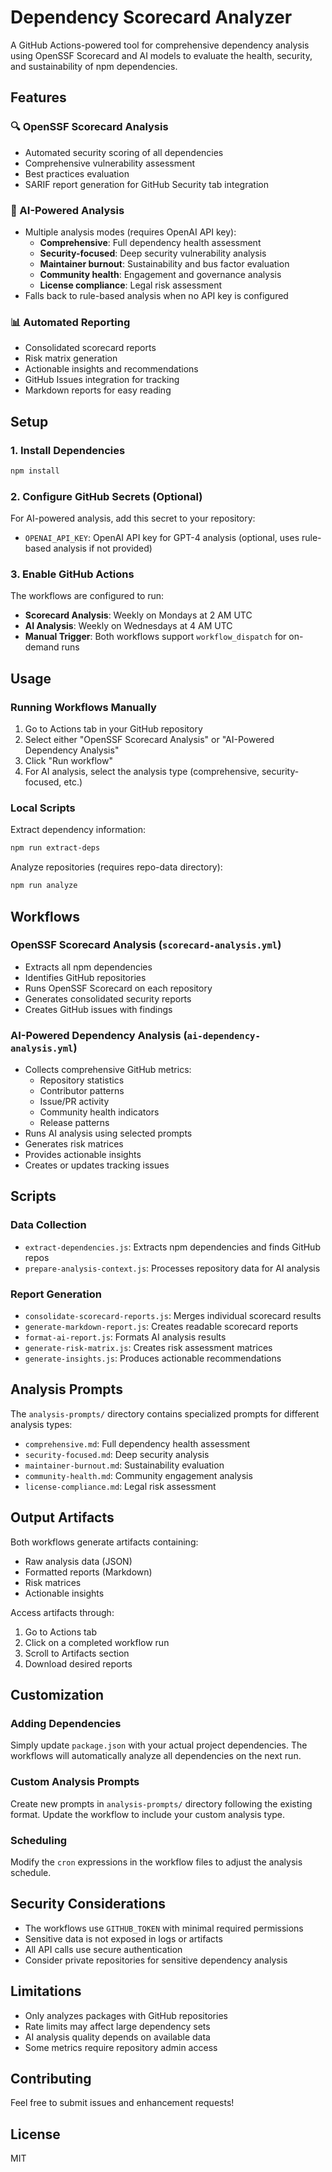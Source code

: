 # Dependency Scorecard Analyzer

A GitHub Actions-powered tool for comprehensive dependency analysis using OpenSSF Scorecard and AI models to evaluate the health, security, and sustainability of npm dependencies.

## Features

### 🔍 OpenSSF Scorecard Analysis
- Automated security scoring of all dependencies
- Comprehensive vulnerability assessment  
- Best practices evaluation
- SARIF report generation for GitHub Security tab integration

### 🤖 AI-Powered Analysis
- Multiple analysis modes (requires OpenAI API key):
  - **Comprehensive**: Full dependency health assessment
  - **Security-focused**: Deep security vulnerability analysis
  - **Maintainer burnout**: Sustainability and bus factor evaluation
  - **Community health**: Engagement and governance analysis
  - **License compliance**: Legal risk assessment
- Falls back to rule-based analysis when no API key is configured

### 📊 Automated Reporting
- Consolidated scorecard reports
- Risk matrix generation
- Actionable insights and recommendations
- GitHub Issues integration for tracking
- Markdown reports for easy reading

## Setup

### 1. Install Dependencies
```bash
npm install
```

### 2. Configure GitHub Secrets (Optional)
For AI-powered analysis, add this secret to your repository:
- `OPENAI_API_KEY`: OpenAI API key for GPT-4 analysis (optional, uses rule-based analysis if not provided)

### 3. Enable GitHub Actions
The workflows are configured to run:
- **Scorecard Analysis**: Weekly on Mondays at 2 AM UTC
- **AI Analysis**: Weekly on Wednesdays at 4 AM UTC
- **Manual Trigger**: Both workflows support `workflow_dispatch` for on-demand runs

## Usage

### Running Workflows Manually

1. Go to Actions tab in your GitHub repository
2. Select either "OpenSSF Scorecard Analysis" or "AI-Powered Dependency Analysis"
3. Click "Run workflow"
4. For AI analysis, select the analysis type (comprehensive, security-focused, etc.)

### Local Scripts

Extract dependency information:
```bash
npm run extract-deps
```

Analyze repositories (requires repo-data directory):
```bash
npm run analyze
```

## Workflows

### OpenSSF Scorecard Analysis (`scorecard-analysis.yml`)
- Extracts all npm dependencies
- Identifies GitHub repositories
- Runs OpenSSF Scorecard on each repository
- Generates consolidated security reports
- Creates GitHub issues with findings

### AI-Powered Dependency Analysis (`ai-dependency-analysis.yml`)
- Collects comprehensive GitHub metrics:
  - Repository statistics
  - Contributor patterns
  - Issue/PR activity
  - Community health indicators
  - Release patterns
- Runs AI analysis using selected prompts
- Generates risk matrices
- Provides actionable insights
- Creates or updates tracking issues

## Scripts

### Data Collection
- `extract-dependencies.js`: Extracts npm dependencies and finds GitHub repos
- `prepare-analysis-context.js`: Processes repository data for AI analysis

### Report Generation
- `consolidate-scorecard-reports.js`: Merges individual scorecard results
- `generate-markdown-report.js`: Creates readable scorecard reports
- `format-ai-report.js`: Formats AI analysis results
- `generate-risk-matrix.js`: Creates risk assessment matrices
- `generate-insights.js`: Produces actionable recommendations

## Analysis Prompts

The `analysis-prompts/` directory contains specialized prompts for different analysis types:

- `comprehensive.md`: Full dependency health assessment
- `security-focused.md`: Deep security analysis
- `maintainer-burnout.md`: Sustainability evaluation
- `community-health.md`: Community engagement analysis
- `license-compliance.md`: Legal risk assessment

## Output Artifacts

Both workflows generate artifacts containing:
- Raw analysis data (JSON)
- Formatted reports (Markdown)
- Risk matrices
- Actionable insights

Access artifacts through:
1. Go to Actions tab
2. Click on a completed workflow run
3. Scroll to Artifacts section
4. Download desired reports

## Customization

### Adding Dependencies
Simply update `package.json` with your actual project dependencies. The workflows will automatically analyze all dependencies on the next run.

### Custom Analysis Prompts
Create new prompts in `analysis-prompts/` directory following the existing format. Update the workflow to include your custom analysis type.

### Scheduling
Modify the `cron` expressions in the workflow files to adjust the analysis schedule.

## Security Considerations

- The workflows use `GITHUB_TOKEN` with minimal required permissions
- Sensitive data is not exposed in logs or artifacts
- All API calls use secure authentication
- Consider private repositories for sensitive dependency analysis

## Limitations

- Only analyzes packages with GitHub repositories
- Rate limits may affect large dependency sets
- AI analysis quality depends on available data
- Some metrics require repository admin access

## Contributing

Feel free to submit issues and enhancement requests!

## License

MIT